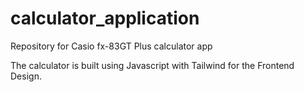 # calculator_application
Repository for Casio fx-83GT Plus calculator app

The calculator is built using Javascript with Tailwind for the Frontend Design.



